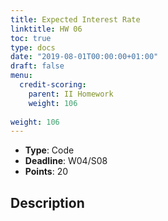 ```yaml
---
title: Expected Interest Rate
linktitle: HW 06
toc: true
type: docs
date: "2019-08-01T00:00:00+01:00"
draft: false
menu:
  credit-scoring:
    parent: II Homework
    weight: 106
    
weight: 106
---
```


* **Type**: Code
* **Deadline**: W04/S08	
* **Points**: 20

## Description